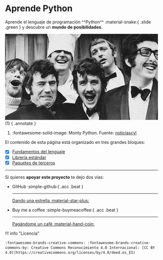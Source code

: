 # Aprende Python

Aprende el lenguaje de programación ^^Python^^ :material-snake:{ .slide .green } y descubre un **mundo de posibilidades**.

![Monty Python](assets/images/monty-python.jpg)
(1)
{ .annotate }

1. :fontawesome-solid-image: Monty Python. Fuente: [noticiascyl](https://www.noticiascyl.com/t/1700231/monty-python-vuelven-leon)

El contenido de esta página está organizado en tres grandes bloques:

- [x] [Fundamentos del lenguaje](/core/index.md)
- [x] [Librería estándar](/stdlib/index.md)
- [x] [Paquetes de terceros](/third-party/index.md)

---

Si quieres **apoyar este proyecto** te dejo dos vías:

<div class="grid cards" markdown>

-   GitHub :simple-github:{ .acc .beat }


    ---

    [Dando una estrella :material-star-plus:](https://github.com/sdelquin/aprendepython)

-   Buy me a coffee :simple-buymeacoffee:{ .acc .beat }
    
    ---

    [Pagándome un café :material-hand-coin:](https://buymeacoffee.com/sdelquin)

</div>

!!! info "Licencia"

    :fontawesome-brands-creative-commons: :fontawesome-brands-creative-commons-by: Creative Commons Reconocimiento 4.0 Internacional: [CC BY 4.0](https://creativecommons.org/licenses/by/4.0/deed.es_ES)
